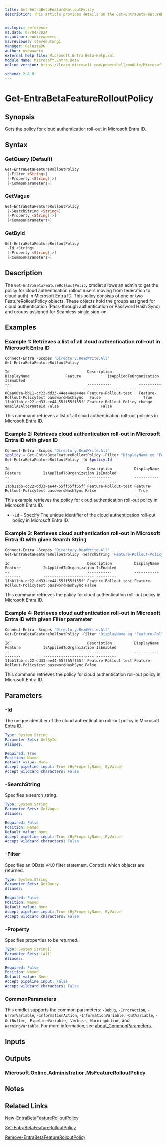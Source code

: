 ```yaml
---
title: Get-EntraBetaFeatureRolloutPolicy
description: This article provides details on the Get-EntraBetaFeatureRolloutPolicy command.


ms.topic: reference
ms.date: 07/04/2024
ms.author: eunicewaweru
ms.reviewer: stevemutungi
manager: CelesteDG
author: msewaweru
external help file: Microsoft.Entra.Beta-Help.xml
Module Name: Microsoft.Entra.Beta
online version: https://learn.microsoft.com/powershell/module/Microsoft.Entra.Beta/Get-EntraBetaFeatureRolloutPolicy

schema: 2.0.0
---
```


# Get-EntraBetaFeatureRolloutPolicy

## Synopsis

Gets the policy for cloud authentication roll-out in Microsoft Entra ID.

## Syntax

### GetQuery (Default)

```powershell
Get-EntraBetaFeatureRolloutPolicy
 [-Filter <String>]
 [-Property <String[]>]
 [<CommonParameters>]
```

### GetVague

```powershell
Get-EntraBetaFeatureRolloutPolicy
 [-SearchString <String>]
 [-Property <String[]>]
 [<CommonParameters>]
```

### GetById

```powershell
Get-EntraBetaFeatureRolloutPolicy
 -Id <String>
 [-Property <String[]>]
 [<CommonParameters>]
```

## Description

The `Get-EntraBetaFeatureRolloutPolicy` cmdlet allows an admin to get the policy for cloud authentication rollout (users moving from federation to cloud auth) in Microsoft Entra ID.
This policy consists of one or two FeatureRolloutPolicy objects. These objects hold the groups assigned for cloud authentication (Pass-through authentication or Password Hash Sync) and groups assigned for Seamless single sign-on.

## Examples

### Example 1: Retrieves a list of all cloud authentication roll-out in Microsoft Entra ID

```powershell
Connect-Entra -Scopes 'Directory.ReadWrite.All'
Get-EntraBetaFeatureRolloutPolicy
```

```Output
Id                                   Description            DisplayName                Feature            IsAppliedToOrganization IsEnabled
--                                   -----------            -----------                -------            ----------------------- ---------
00aa00aa-bb11-cc22-dd33-44ee44ee44ee Feature-Rollout-test   Feature-Rollout-Policytest passwordHashSync   False                   True
11bb11bb-cc22-dd33-ee44-55ff55ff55ff Feature-Rollout-Policy change                     emailAsAlternateId False                   False
```

This command retrieves a list of all cloud authentication roll-out policies in Microsoft Entra ID.

### Example 2: Retrieves cloud authentication roll-out in Microsoft Entra ID with given ID

```powershell
Connect-Entra -Scopes 'Directory.ReadWrite.All'
$policy = Get-EntraBetaFeatureRolloutPolicy -Filter "DisplayName eq 'FeatureRolloutPolicy'"
Get-EntraBetaFeatureRolloutPolicy -Id $policy.Id
```

```Output
Id                                   Description          DisplayName                Feature          IsAppliedToOrganization IsEnabled
--                                   -----------          -----------                -------          ----------------------- ---------
11bb11bb-cc22-dd33-ee44-55ff55ff55ff Feature-Rollout-test Feature-Rollout-Policytest passwordHashSync False                   True
```

This example retrieves the policy for cloud authentication roll-out policy in Microsoft Entra ID.

- `-Id` - Specify The unique identifier of the cloud authentication roll-out policy in Microsoft Entra ID.

### Example 3: Retrieves cloud authentication roll-out in Microsoft Entra ID with given Search String

```powershell
Connect-Entra -Scopes 'Directory.ReadWrite.All'
Get-EntraBetaFeatureRolloutPolicy -SearchString 'Feature-Rollout-Policytest'
```

```Output
Id                                   Description          DisplayName                Feature          IsAppliedToOrganization IsEnabled
--                                   -----------          -----------                -------          ----------------------- ---------
11bb11bb-cc22-dd33-ee44-55ff55ff55ff Feature-Rollout-test Feature-Rollout-Policytest passwordHashSync False      
```

This command retrieves the policy for cloud authentication roll-out policy in Microsoft Entra ID.

### Example 4: Retrieves cloud authentication roll-out in Microsoft Entra ID with given Filter parameter

```powershell
Connect-Entra -Scopes 'Directory.ReadWrite.All'
Get-EntraBetaFeatureRolloutPolicy -Filter "DisplayName eq 'Feature-Rollout-Policytest'"
```

```Output
Id                                   Description          DisplayName                Feature          IsAppliedToOrganization IsEnabled
--                                   -----------          -----------                -------          ----------------------- ---------
11bb11bb-cc22-dd33-ee44-55ff55ff55ff Feature-Rollout-test Feature-Rollout-Policytest passwordHashSync False      
```

This command retrieves the policy for cloud authentication roll-out policy in Microsoft Entra ID.

## Parameters

### -Id

The unique identifier of the cloud authentication roll-out policy in Microsoft Entra ID.

```yaml
Type: System.String
Parameter Sets: GetById
Aliases:

Required: True
Position: Named
Default value: None
Accept pipeline input: True (ByPropertyName, ByValue)
Accept wildcard characters: False
```

### -SearchString

Specifies a search string.

```yaml
Type: System.String
Parameter Sets: GetVague
Aliases:

Required: False
Position: Named
Default value: None
Accept pipeline input: True (ByPropertyName, ByValue)
Accept wildcard characters: False
```

### -Filter

Specifies an OData v4.0 filter statement.
Controls which objects are returned.

```yaml
Type: System.String
Parameter Sets: GetQuery
Aliases:

Required: False
Position: Named
Default value: None
Accept pipeline input: True (ByPropertyName, ByValue)
Accept wildcard characters: False
```

### -Property

Specifies properties to be returned.

```yaml
Type: System.String[]
Parameter Sets: (All)
Aliases:

Required: False
Position: Named
Default value: None
Accept pipeline input: False
Accept wildcard characters: False
```

### CommonParameters

This cmdlet supports the common parameters: `-Debug`, `-ErrorAction`, `-ErrorVariable`, `-InformationAction`, `-InformationVariable`, `-OutVariable`, `-OutBuffer`, `-PipelineVariable`, `-Verbose`, `-WarningAction`, and `-WarningVariable`. For more information, see [about_CommonParameters](https://go.microsoft.com/fwlink/?LinkID=113216).

## Inputs

## Outputs

### Microsoft.Online.Administration.MsFeatureRolloutPolicy

## Notes

## Related Links

[New-EntraBetaFeatureRolloutPolicy](New-EntraBetaFeatureRolloutPolicy.md)

[Set-EntraBetaFeatureRolloutPolicy](Set-EntraBetaFeatureRolloutPolicy.md)

[Remove-EntraBetaFeatureRolloutPolicy](Remove-EntraBetaFeatureRolloutPolicy.md)
